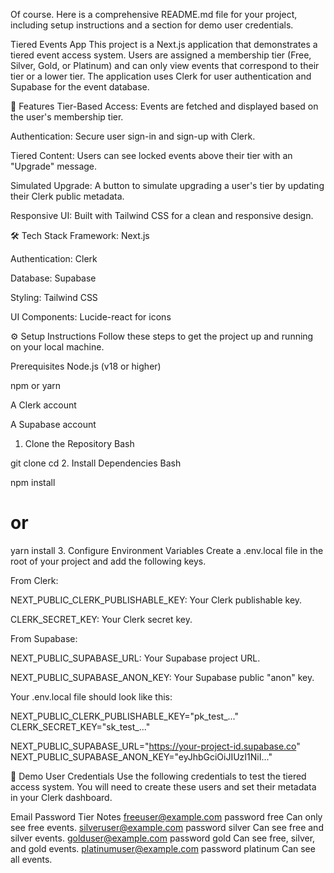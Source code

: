 Of course. Here is a comprehensive README.md file for your project, including setup instructions and a section for demo user credentials.

Tiered Events App
This project is a Next.js application that demonstrates a tiered event access system. Users are assigned a membership tier (Free, Silver, Gold, or Platinum) and can only view events that correspond to their tier or a lower tier. The application uses Clerk for user authentication and Supabase for the event database.

🚀 Features
Tier-Based Access: Events are fetched and displayed based on the user's membership tier.

Authentication: Secure user sign-in and sign-up with Clerk.

Tiered Content: Users can see locked events above their tier with an "Upgrade" message.

Simulated Upgrade: A button to simulate upgrading a user's tier by updating their Clerk public metadata.

Responsive UI: Built with Tailwind CSS for a clean and responsive design.

🛠️ Tech Stack
Framework: Next.js

Authentication: Clerk

Database: Supabase

Styling: Tailwind CSS

UI Components: Lucide-react for icons

⚙️ Setup Instructions
Follow these steps to get the project up and running on your local machine.

Prerequisites
Node.js (v18 or higher)

npm or yarn

A Clerk account

A Supabase account

1. Clone the Repository
Bash

git clone <your-repo-url>
cd <your-project-folder>
2. Install Dependencies
Bash

npm install
# or
yarn install
3. Configure Environment Variables
Create a .env.local file in the root of your project and add the following keys.

From Clerk:

NEXT_PUBLIC_CLERK_PUBLISHABLE_KEY: Your Clerk publishable key.

CLERK_SECRET_KEY: Your Clerk secret key.

From Supabase:

NEXT_PUBLIC_SUPABASE_URL: Your Supabase project URL.

NEXT_PUBLIC_SUPABASE_ANON_KEY: Your Supabase public "anon" key.

Your .env.local file should look like this:

NEXT_PUBLIC_CLERK_PUBLISHABLE_KEY="pk_test_..."
CLERK_SECRET_KEY="sk_test_..."

NEXT_PUBLIC_SUPABASE_URL="https://your-project-id.supabase.co"
NEXT_PUBLIC_SUPABASE_ANON_KEY="eyJhbGciOiJIUzI1NiI..."

🔑 Demo User Credentials
Use the following credentials to test the tiered access system. You will need to create these users and set their metadata in your Clerk dashboard.

Email	                     Password	       Tier	          Notes
freeuser@example.com	     password	       free	       Can only see free events.
silveruser@example.com	   password	      silver	     Can see free and silver events.
golduser@example.com	     password     	gold	       Can see free, silver, and gold events.
platinumuser@example.com	 password	    platinum	     Can see all events.
